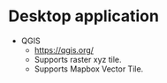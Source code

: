# Desktop application

- QGIS
  - https://qgis.org/
  - Supports raster xyz tile.
  - Supports Mapbox Vector Tile.

